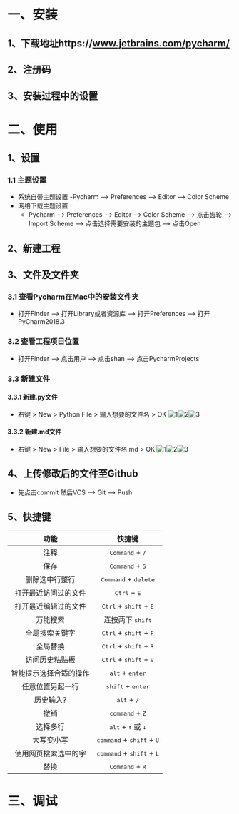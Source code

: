 # 一、安装
## 1、下载地址https://www.jetbrains.com/pycharm/
## 2、注册码
## 3、安装过程中的设置
# 二、使用
## 1、设置
### 1.1 主题设置
- 系统自带主题设置
    -Pycharm --> Preferences --> Editor --> Color Scheme 
- 网络下载主题设置
    - Pycharm --> Preferences --> Editor --> Color Scheme --> 点击齿轮 --> Import Scheme --> 点击选择需要安装的主题包 --> 点击Open
## 2、新建工程
## 3、文件及文件夹
### 3.1 查看Pycharm在Mac中的安装文件夹
- 打开Finder --> 打开Library或者资源库 --> 打开Preferences --> 打开PyCharm2018.3
### 3.2 查看工程项目位置
- 打开Finder --> 点击用户 --> 点击shan --> 点击PycharmProjects
### 3.3 新建文件
#### 3.3.1 新建.py文件
- 右键 > New > Python File > 输入想要的文件名 > OK
![1](https://raw.githubusercontent.com/Aghanim-H/Photo/master/Pycharm/Pycharm_New.png#pic_center)![2](https://raw.githubusercontent.com/Aghanim-H/Photo/master/Pycharm/Pycharm_New_Python%20File.png)![3](https://raw.githubusercontent.com/Aghanim-H/Photo/master/Pycharm/Pycharm_New_Python%20File_.png)
#### 3.3.2 新建.md文件
- 右键 > New > File > 输入想要的文件名.md > OK
![1](https://raw.githubusercontent.com/Aghanim-H/Photo/master/Pycharm/Pycharm_New.png)![2](https://raw.githubusercontent.com/Aghanim-H/Photo/master/Pycharm/Pycharm_New_File.png)![3](https://raw.githubusercontent.com/Aghanim-H/Photo/master/Pycharm/Pycharm_New_File_.png)
## 4、上传修改后的文件至Github
- 先点击commit 然后VCS --> Git --> Push
## 5、快捷键
功能|快捷键
|:----:|:----:|
注释|<kbd>Command</kbd> + <kbd>/</kbd>
保存|<kbd>Command</kbd> + <kbd>S</kbd>
删除选中行整行|<kbd>Command</kbd> + <kbd>delete</kbd>
打开最近访问过的文件|<kbd>Ctrl</kbd> + <kbd>E</kbd>
打开最近编辑过的文件|<kbd>Ctrl</kbd> + <kbd>shift</kbd> + <kbd>E</kbd>
万能搜索|连按两下 <kbd>shift</kbd>
全局搜索关键字|<kbd>Ctrl</kbd> + <kbd>shift</kbd> + <kbd>F</kbd>
全局替换|<kbd>Ctrl</kbd> + <kbd>shift</kbd> + <kbd>R</kbd>
访问历史粘贴板|<kbd>Ctrl</kbd> + <kbd>shift</kbd> + <kbd>V</kbd>
智能提示选择合适的操作|<kbd>alt</kbd> + <kbd>enter</kbd>
任意位置另起一行|<kbd>shift</kbd> + <kbd>enter</kbd>
历史输入?|<kbd>alt</kbd> + <kbd>/</kbd>
撤销|<kbd>command</kbd> + <kbd>Z</kbd>
选择多行|<kbd>alt</kbd> + <kbd>↑</kbd> 或 <kbd>↓</kbd>
大写变小写|<kbd>command</kbd> + <kbd>shift</kbd> + <kbd>U</kbd>
使用网页搜索选中的字|<kbd>command</kbd> + <kbd>shift</kbd> + <kbd>L</kbd>
替换|<kbd>Command</kbd> + <kbd>R</kbd>
# 三、调试